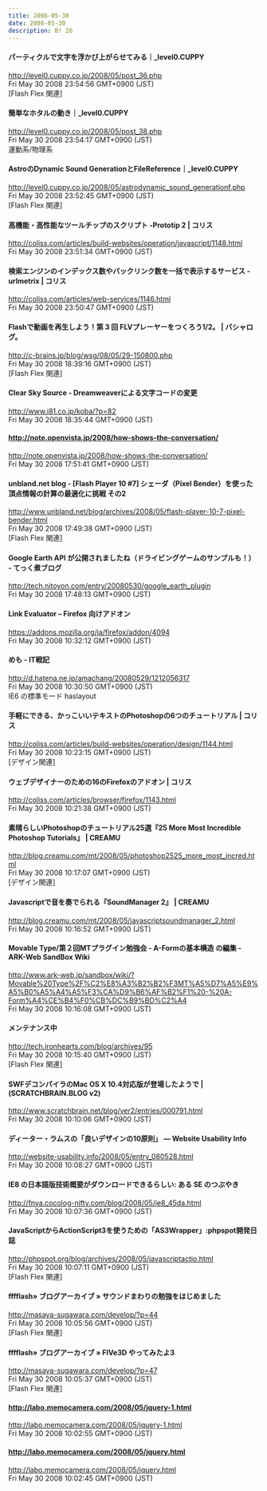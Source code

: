 ```yaml
---
title: 2008-05-30
date: 2008-05-30
description: B! 26
---
```


#### パーティクルで文字を浮かび上がらせてみる｜_level0.CUPPY
http://level0.cuppy.co.jp/2008/05/post_36.php<br>
Fri May 30 2008 23:54:56 GMT+0900 (JST)<br>
[Flash Flex 関連]


#### 簡単なホタルの動き｜_level0.CUPPY
http://level0.cuppy.co.jp/2008/05/post_38.php<br>
Fri May 30 2008 23:54:17 GMT+0900 (JST)<br>
運動系/物理系


#### AstroのDynamic Sound GenerationとFileReference｜_level0.CUPPY
http://level0.cuppy.co.jp/2008/05/astrodynamic_sound_generationf.php<br>
Fri May 30 2008 23:52:45 GMT+0900 (JST)<br>
[Flash Flex 関連]


####   高機能・高性能なツールチップのスクリプト -Prototip 2 | コリス
http://coliss.com/articles/build-websites/operation/javascript/1148.html<br>
Fri May 30 2008 23:51:34 GMT+0900 (JST)<br>


####   検索エンジンのインデックス数やバックリンク数を一括で表示するサービス -urlmetrix | コリス
http://coliss.com/articles/web-services/1146.html<br>
Fri May 30 2008 23:50:47 GMT+0900 (JST)<br>


#### Flashで動画を再生しよう！第 3 回 FLVプレーヤーをつくろう1/2。 | バシャログ。
http://c-brains.jp/blog/wsg/08/05/29-150800.php<br>
Fri May 30 2008 18:39:16 GMT+0900 (JST)<br>
[Flash Flex 関連]


#### Clear Sky Source - Dreamweaverによる文字コードの変更
http://www.i81.co.jp/koba/?p=82<br>
Fri May 30 2008 18:35:44 GMT+0900 (JST)<br>


#### http://note.openvista.jp/2008/how-shows-the-conversation/
http://note.openvista.jp/2008/how-shows-the-conversation/<br>
Fri May 30 2008 17:51:41 GMT+0900 (JST)<br>


#### unbland.net blog - [Flash Player 10 #7]  シェーダ（Pixel Bender）を使った頂点情報の計算の最適化に挑戦 その2
http://www.unbland.net/blog/archives/2008/05/flash-player-10-7-pixel-bender.html<br>
Fri May 30 2008 17:49:38 GMT+0900 (JST)<br>
[Flash Flex 関連]


#### Google Earth API が公開されましたね（ドライビングゲームのサンプルも！） - てっく煮ブログ
http://tech.nitoyon.com/entry/20080530/google_earth_plugin<br>
Fri May 30 2008 17:48:13 GMT+0900 (JST)<br>


#### Link Evaluator – Firefox 向けアドオン
https://addons.mozilla.org/ja/firefox/addon/4094<br>
Fri May 30 2008 10:32:12 GMT+0900 (JST)<br>


####  めも - IT戦記
http://d.hatena.ne.jp/amachang/20080529/1212056317<br>
Fri May 30 2008 10:30:50 GMT+0900 (JST)<br>
IE6 の標準モード haslayout


####   手軽にできる、かっこいいテキストのPhotoshopの6つのチュートリアル | コリス
http://coliss.com/articles/build-websites/operation/design/1144.html<br>
Fri May 30 2008 10:23:15 GMT+0900 (JST)<br>
[デザイン関連]


####   ウェブデザイナーのための16のFirefoxのアドオン | コリス
http://coliss.com/articles/browser/firefox/1143.html<br>
Fri May 30 2008 10:21:38 GMT+0900 (JST)<br>


#### 素晴らしいPhotoshopのチュートリアル25選『25 More Most Incredible Photoshop Tutorials』 | CREAMU
http://blog.creamu.com/mt/2008/05/photoshop2525_more_most_incred.html<br>
Fri May 30 2008 10:17:07 GMT+0900 (JST)<br>
[デザイン関連]


#### Javascriptで音を奏でられる『SoundManager 2』 | CREAMU
http://blog.creamu.com/mt/2008/05/javascriptsoundmanager_2.html<br>
Fri May 30 2008 10:16:52 GMT+0900 (JST)<br>


#### Movable Type/第２回MTプラグイン勉強会 - A-Formの基本構造 の編集 - ARK-Web SandBox Wiki
http://www.ark-web.jp/sandbox/wiki/?Movable%20Type%2F%C2%E8%A3%B2%B2%F3MT%A5%D7%A5%E9%A5%B0%A5%A4%A5%F3%CA%D9%B6%AF%B2%F1%20-%20A-Form%A4%CE%B4%F0%CB%DC%B9%BD%C2%A4<br>
Fri May 30 2008 10:16:08 GMT+0900 (JST)<br>


#### メンテナンス中
http://tech.ironhearts.com/blog/archives/95<br>
Fri May 30 2008 10:15:40 GMT+0900 (JST)<br>
[Flash Flex 関連]


#### SWFデコンパイラのMac OS X 10.4対応版が登場したようで | (SCRATCHBRAIN.BLOG v2)
http://www.scratchbrain.net/blog/ver2/entries/000791.html<br>
Fri May 30 2008 10:10:06 GMT+0900 (JST)<br>


#### ディーター・ラムスの「良いデザインの10原則」 — Website Usability Info
http://website-usability.info/2008/05/entry_080528.html<br>
Fri May 30 2008 10:08:27 GMT+0900 (JST)<br>


#### IE8 の日本語版技術概要がダウンロードできるらしい: ある SE のつぶやき
http://fnya.cocolog-nifty.com/blog/2008/05/ie8_45da.html<br>
Fri May 30 2008 10:07:36 GMT+0900 (JST)<br>


#### JavaScriptからActionScript3を使うための「AS3Wrapper」:phpspot開発日誌
http://phpspot.org/blog/archives/2008/05/javascriptactio.html<br>
Fri May 30 2008 10:07:11 GMT+0900 (JST)<br>
[Flash Flex 関連]


#### fffflash» ブログアーカイブ » サウンドまわりの勉強をはじめました
http://masaya-sugawara.com/develop/?p=44<br>
Fri May 30 2008 10:05:56 GMT+0900 (JST)<br>
[Flash Flex 関連]


#### fffflash» ブログアーカイブ » FIVe3D やってみたよ3
http://masaya-sugawara.com/develop/?p=47<br>
Fri May 30 2008 10:05:37 GMT+0900 (JST)<br>
[Flash Flex 関連]


#### http://labo.memocamera.com/2008/05/jquery-1.html
http://labo.memocamera.com/2008/05/jquery-1.html<br>
Fri May 30 2008 10:02:55 GMT+0900 (JST)<br>


#### http://labo.memocamera.com/2008/05/jquery.html
http://labo.memocamera.com/2008/05/jquery.html<br>
Fri May 30 2008 10:02:45 GMT+0900 (JST)<br>


